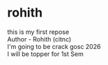 # rohith
this is my first repose
<br>
Author - Rohith (citnc)
<br>
I'm going to be crack gosc 2026
<br>
I will be topper for 1st Sem